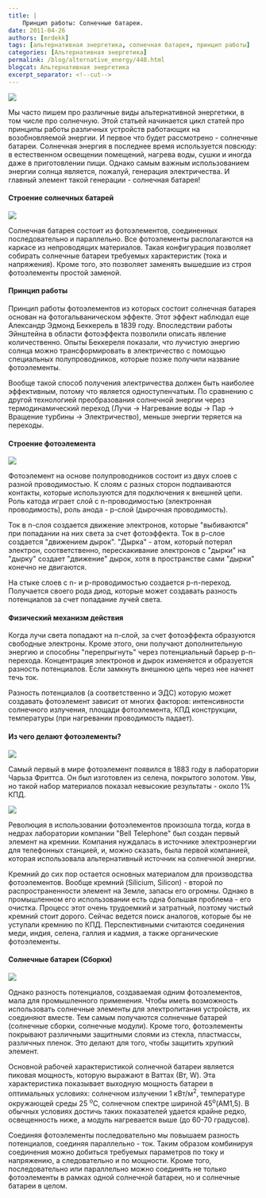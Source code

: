 ```yaml
---
title: |
    Принцип работы: Солнечные батареи.
date: 2011-04-26
authors: [mrdekk]
tags: [альтернативная энергетика, солнечная батарея, принцип работы]
categories: [Альтернативная энергетика]
permalink: /blog/alternative_energy/448.html
blogcat: Альтернативная энергетика
excerpt_separator: <!--cut-->
---
```



![](http://itw66.ru/uploads/images/00/00/01/2011/04/26/4ed1e6.jpg)


Мы часто пишем про различные виды альтернативной энергетики, в том числе про солнечную. Этой статьей начинается цикл статей про принципы работы различных устройств работающих на возобновляемой энергии. И первое что будет рассмотрено - солнечные батареи. Солнечная энергия в последнее время используется повсюду: в естественном освещении помещений, нагрева воды, сушки и иногда даже в приготовлении пищи. Однако самым важным использованием энергии солнца является, пожалуй, генерация электричества. И главный элемент такой генерации - солнечная батарея!


<!--cut-->


#### Строение солнечных батарей



![](http://itw66.ru/uploads/images/00/00/01/2011/04/26/45ff83.png)


Солнечная батарея состоит из фотоэлементов, соединенных последовательно и параллельно. Все фотоэлементы располагаются на каркасе из непроводящих материалов. Такая конфигурация позволяет собирать солнечные батареи требуемых характеристик (тока и напряжения). Кроме того, это позволяет заменять вышедшие из строя фотоэлементы простой заменой.

#### Принцип работы


Принцип работы фотоэлементов из которых состоит солнечная батарея основан на фотогальваническом эффекте. Этот эффект наблюдал еще Александр Эдмонд Беккерель в 1839 году. Впоследствии работы Эйнштейна в области фотоэффекта позволили описать явление количественно. Опыты Беккереля показали, что лучистую энергию солнца можно трансформировать в электричество с помощью специальных полупроводников, которые позже получили название фотоэлементы. 

Вообще такой способ получения электричества должен быть наиболее эффективным, потому что является одноступенчатым. По сравнению с другой технологией преобразования солнечной энергии через термодинамический переход (Лучи -> Нагревание воды -> Пар -> Вращение турбины -> Электричество), меньше энергии теряется на переходы.

#### Строение фотоэлемента



![](http://itw66.ru/uploads/images/00/00/01/2011/04/26/16c8e8.jpg)


Фотоэлемент на основе полупроводников состоит из двух слоев с разной проводимостью. К слоям с разных сторон подпаиваются контакты, которые используются для подключения к внешней цепи. Роль катода играет слой с n-проводимостью (электронная проводимость), роль анода - p-слой (дырочная проводимость). 

Ток в n-слоя создается движение электронов, которые "выбиваются" при попадании на них света за счет фотоэффекта. Ток в p-слое создается "движением дырок". "Дырка" - атом, который потерял электрон, соответственно, перескакивание электронов с "дырки" на "дырку" создает "движение" дырок, хотя в пространстве сами "дырки" конечно не двигаются. 

На стыке слоев с n- и p-проводимостью создается p-n-переход. Получается своего рода диод, которые может создавать разность потенциалов за счет попадание лучей света.

#### Физический механизм действия


Когда лучи света попадают на n-слой, за счет фотоэффекта образуются свободные электроны. Кроме этого, они получают дополнительную энергию и способны "перепрыгнуть" через потенциальный барьер p-n-перехода. Концентрация электронов и дырок изменяется и образуется разность потенциалов. Если замкнуть внешнюю цепь через нее начнет течь ток. 

Разность потенциалов (а соответственно и ЭДС) которую может создавать фотоэлемент зависит от многих факторов: интенсивности солнечного излучения, площади фотоэлемента, КПД конструкции, температуры (при нагревании проводимость падает).

#### Из чего делают фотоэлементы?



![](http://itw66.ru/uploads/images/00/00/01/2011/04/26/b79593.jpg)


Самый первый в мире фотоэлемент появился в 1883 году в лаборатории Чарьза Фриттса. Он был изготовлен из селена, покрытого золотом. Увы, но такой набор материалов показал невысокие результаты - около 1% КПД.


![](http://itw66.ru/uploads/images/00/00/01/2011/04/26/516120.jpg)


Революция в использовании фотоэлементов произошла тогда, когда в недрах лаборатории компании "Bell Telephone" был создан первый элемент на кремнии. Компания нуждалась в источнике электроэнергии для телефонных станцией, и, можно сказать, была первой компанией, которая использовала альтернативный источник на солнечной энергии.

Кремний до сих пор остается основных материалом для производства фотоэлементов. Вообще кремний (Silicium, Silicon) - второй по распространенности элемент на Земле, запасы его огромны. Однако в промышленном его использовании есть одна большая проблема - его очистка. Процесс этот очень трудоемкий и затратный, поэтому чистый кремний стоит дорого. Сейчас ведется поиск аналогов, которые бы не уступали кремнию по КПД. Перспективными считаются соединения меди, индия, селена, галлия и кадмия, а также органические фотоэлементы.

#### Солнечные батареи (Сборки)



![](http://itw66.ru/uploads/images/00/00/01/2011/04/26/8ea029.jpg)


Однако разность потенциалов, создаваемая одним фотоэлементов, мала для промышленного применения. Чтобы иметь возможность использовать солнечные элементы для электропитания устройств, их соединяют вместе. Тем самым получаются солнечные батарей (солнечные сборки, солнечные модули). Кроме того, фотоэлементы покрывают различными защитными слоями из стекла, пластмассы, различных пленок. Это делают для того, чтобы защитить хрупкий элемент.

Основной рабочей характеристикой солнечной батареи является пиковая мощность, которую выражают в Ваттах (Вт, W). Эта характеристика показывает выходную мощность батареи в оптимальных условиях: солнечном излучении 1 кВт/м<sup>2</sup>, температуре окружающей среды 25 <sup>o</sup>C, солнечном спектре шириной 45<sup>o</sup>(АМ1,5). В обычных условиях достичь таких показателей удается крайне редко, освещенность ниже, а модуль нагревается выше (до 60-70 градусов).

Соединяя фотоэлементы последовательно мы повышаем разность потенциалов, соединяя параллельно - ток. Таким образом комбинируя соединения можно добиться требуемых параметров по току и напряжению, а следовательно и по мощности. Кроме того, последовательно или параллельно можно соединять не только фотоэлементы в рамках одной солнечной батареи, но и солнечные батареи в целом.
